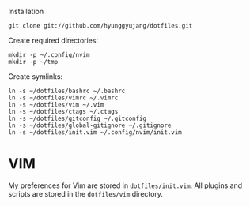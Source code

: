 Installation

    git clone git://github.com/hyunggyujang/dotfiles.git

Create required directories:

    mkdir -p ~/.config/nvim
    mkdir -p ~/tmp

Create symlinks:

    ln -s ~/dotfiles/bashrc ~/.bashrc
    ln -s ~/dotfiles/vimrc ~/.vimrc
    ln -s ~/dotfiles/vim ~/.vim
    ln -s ~/dotfiles/ctags ~/.ctags
    ln -s ~/dotfiles/gitconfig ~/.gitconfig
    ln -s ~/dotfiles/global-gitignore ~/.gitignore
    ln -s ~/dotfiles/init.vim ~/.config/nvim/init.vim

# VIM #

My preferences for Vim are stored in `dotfiles/init.vim`. 
All plugins and scripts are stored in the `dotfiles/vim`
directory.
